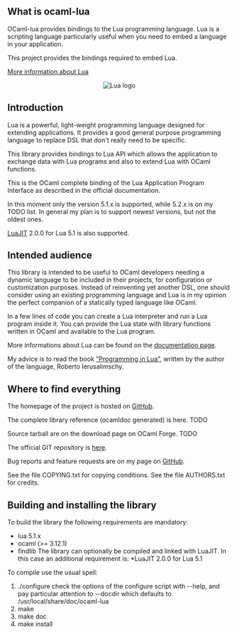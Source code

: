 ## What is ocaml-lua

OCaml-lua provides bindings to the Lua programming language. Lua is a scripting language particularly useful when you need to embed a language in your application.

This project provides the bindings required to embed Lua.

[More information about Lua](http://www.lua.org/)

<p align="center">
  <img alt="Lua logo" title="Lua logo" src="https://pdonadeo.github.io/ocaml-lua/img/lua-logo.gif">
</p>

## Introduction

Lua is a powerful, light-weight programming language designed for extending applications. It provides a good general purpose programming language to replace DSL that don't really need to be specific.

This library provides bindings to Lua API which allows the application to exchange data with Lua programs and also to extend Lua with OCaml functions.

This is the OCaml complete binding of the Lua Application Program Interface as described in the official documentation.

In this moment only the version 5.1.x is supported, while 5.2.x is on my TODO list. In general my plan is to support newest versions, but not the oldest ones.

[LuaJIT](http://luajit.org/luajit.html) 2.0.0 for Lua 5.1 is also supported.

## Intended audience

This library is intended to be useful to OCaml developers needing a dynamic language to be included in their projects, for configuration or customization purposes. Instead of reinventing yet another DSL, one should consider using an existing programming language and Lua is in my opinion the perfect companion of a statically typed language like OCaml.

In a few lines of code you can create a Lua interpreter and run a Lua program inside it. You can provide the Lua state with library functions written in OCaml and available to the Lua program.

More informations about Lua can be found on the [documentation page](http://www.lua.org/docs.html).

My advice is to read the book ["Programming in Lua"](http://www.lua.org/pil/), written by the author of the language, Roberto Ierusalimschy.

## Where to find everything

The homepage of the project is hosted on [GitHub](https://pdonadeo.github.io/ocaml-lua/).

The complete library reference (ocamldoc generated) is here. TODO

Source tarball are on the download page on OCaml Forge. TODO

The official GIT repository is [here](https://github.com/pdonadeo/ocaml-lua).

Bug reports and feature requests are on my page on [GitHub](https://github.com/pdonadeo/ocaml-lua/issues).

See the file COPYING.txt for copying conditions. See the file AUTHORS.txt for credits.

## Building and installing the library

To build the library the following requirements are mandatory:
* lua 5.1.x
* ocaml (>= 3.12.1)
* findlib
The library can optionally be compiled and linked with LuaJIT. In this case an additional requirement is:
*LuaJIT 2.0.0 for Lua 5.1

To compile use the usual spell:

1. ./configure
   check the options of the configure script with --help, and pay particular attention to --docdir which defaults to /usr/local/share/doc/ocaml-lua
2. make
3. make doc
4. make install

